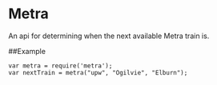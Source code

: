 Metra
=====

An api for determining when the next available Metra train is.

##Example

```
var metra = require('metra');
var nextTrain = metra("upw", "Ogilvie", "Elburn");
```
